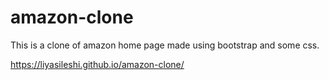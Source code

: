 # amazon-clone
This is a clone of amazon home page made using bootstrap and some css.

https://liyasileshi.github.io/amazon-clone/
